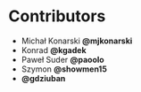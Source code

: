 # Contributors

* Michał Konarski **@mjkonarski**
* Konrad **@kgadek**
* Paweł Suder **@paoolo**
* Szymon **@showmen15**
* **@gdziuban**
